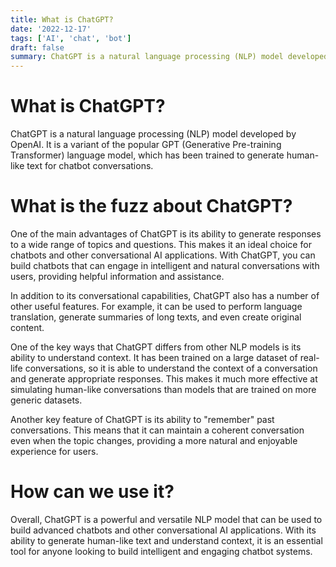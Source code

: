 ```yaml
---
title: What is ChatGPT?
date: '2022-12-17'
tags: ['AI', 'chat', 'bot']
draft: false
summary: ChatGPT is a natural language processing (NLP) model developed by OpenAI.
---
```


# What is ChatGPT?

ChatGPT is a natural language processing (NLP) model developed by OpenAI. It is a variant of the popular GPT (Generative Pre-training Transformer) language model, which has been trained to generate human-like text for chatbot conversations.

# What is the fuzz about ChatGPT?

One of the main advantages of ChatGPT is its ability to generate responses to a wide range of topics and questions. This makes it an ideal choice for chatbots and other conversational AI applications. With ChatGPT, you can build chatbots that can engage in intelligent and natural conversations with users, providing helpful information and assistance.

In addition to its conversational capabilities, ChatGPT also has a number of other useful features. For example, it can be used to perform language translation, generate summaries of long texts, and even create original content.

One of the key ways that ChatGPT differs from other NLP models is its ability to understand context. It has been trained on a large dataset of real-life conversations, so it is able to understand the context of a conversation and generate appropriate responses. This makes it much more effective at simulating human-like conversations than models that are trained on more generic datasets.

Another key feature of ChatGPT is its ability to "remember" past conversations. This means that it can maintain a coherent conversation even when the topic changes, providing a more natural and enjoyable experience for users.

# How can we use it?

Overall, ChatGPT is a powerful and versatile NLP model that can be used to build advanced chatbots and other conversational AI applications. With its ability to generate human-like text and understand context, it is an essential tool for anyone looking to build intelligent and engaging chatbot systems.
